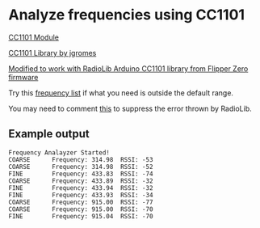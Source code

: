 # Analyze frequencies using CC1101

[CC1101 Module](https://a.aliexpress.com/_mK4kt1M) 

[CC1101 Library by jgromes](https://github.com/jgromes/RadioLib)

[Modified to work with RadioLib Arduino CC1101 library from Flipper Zero firmware](https://github.com/flipperdevices/flipperzero-firmware/blob/ab2fcaf4abe4d1f235ad6fda7216373cf22f20ba/applications/main/subghz/helpers/subghz_frequency_analyzer_worker.c)

Try this [frequency list](https://github.com/flipperdevices/flipperzero-firmware/blob/ab2fcaf4abe4d1f235ad6fda7216373cf22f20ba/applications/debug/subghz_test/helpers/subghz_test_frequency.c) if what you need is outside the default range.

You may need to comment [this](https://github.com/jgromes/RadioLib/blob/41f89198aac4974e64b01f283792d7ef06f04890/src/modules/CC1101/CC1101.cpp#L431) to suppress the error thrown by RadioLib.

## Example output

```
Frequency Analayzer Started!
COARSE      Frequency: 314.98  RSSI: -53
COARSE      Frequency: 314.98  RSSI: -52
FINE        Frequency: 433.83  RSSI: -74
COARSE      Frequency: 433.89  RSSI: -32
FINE        Frequency: 433.94  RSSI: -32
FINE        Frequency: 433.93  RSSI: -34
COARSE      Frequency: 915.00  RSSI: -77
COARSE      Frequency: 915.00  RSSI: -70
FINE        Frequency: 915.04  RSSI: -70
```
